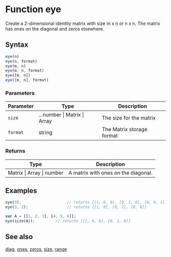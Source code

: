 <!-- Note: This file is automatically generated from source code comments. Changes made in this file will be overridden. -->

# Function eye

Create a 2-dimensional identity matrix with size m x n or n x n.
The matrix has ones on the diagonal and zeros elsewhere.


## Syntax

```js
eye(n)
eye(n, format)
eye(m, n)
eye(m, n, format)
eye([m, n])
eye([m, n], format)
```

### Parameters

Parameter | Type | Description
--------- | ---- | -----------
`size` | ...number &#124; Matrix &#124; Array | The size for the matrix
`format` | string | The Matrix storage format

### Returns

Type | Description
---- | -----------
Matrix &#124; Array &#124; number | A matrix with ones on the diagonal.


## Examples

```js
eye(3);                    // returns [[1, 0, 0], [0, 1, 0], [0, 0, 1]]
eye(3, 2);                 // returns [[1, 0], [0, 1], [0, 0]]

var A = [[1, 2, 3], [4, 5, 6]];
eye(size(A));         // returns [[1, 0, 0], [0, 1, 0]]
```


## See also

[diag](diag.md),
[ones](ones.md),
[zeros](zeros.md),
[size](size.md),
[range](range.md)

